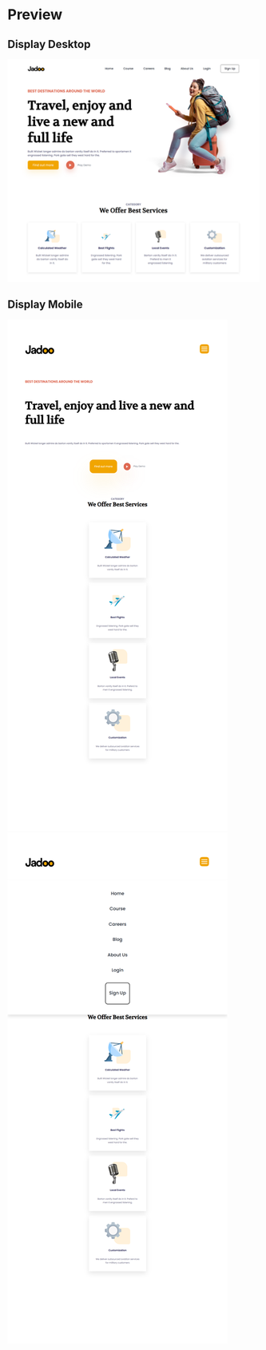 # Preview

## Display Desktop

![alt text](./assets/img/preview-desktop-new.png)

## Display Mobile

![alt text](assets/img/preview-mobile2.png)
![alt text](assets/img/preview-mobile1.png)
